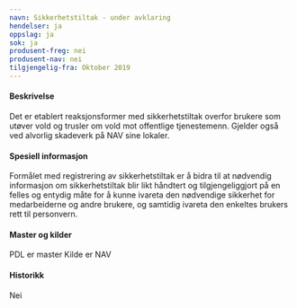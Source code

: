 ```yaml
---
navn: Sikkerhetstiltak - under avklaring
hendelser: ja
oppslag: ja
sok: ja
produsent-freg: nei
produsent-nav: nei
tilgjengelig-fra: Oktober 2019
---
```


#### Beskrivelse

Det er etablert reaksjonsformer med sikkerhetstiltak overfor brukere som utøver vold og trusler om vold mot offentlige tjenestemenn.
Gjelder også ved alvorlig skadeverk på NAV sine lokaler.

#### Spesiell informasjon

Formålet med registrering av sikkerhetstiltak er å bidra til at nødvendig informasjon om sikkerhetstiltak blir likt håndtert og
tilgjengeliggjort på en felles og entydig måte for å kunne ivareta den nødvendige sikkerhet for medarbeiderne og andre brukere, og
samtidig ivareta den enkeltes brukers rett til personvern.

#### Master og kilder

PDL er master
Kilde er NAV

#### Historikk

Nei

